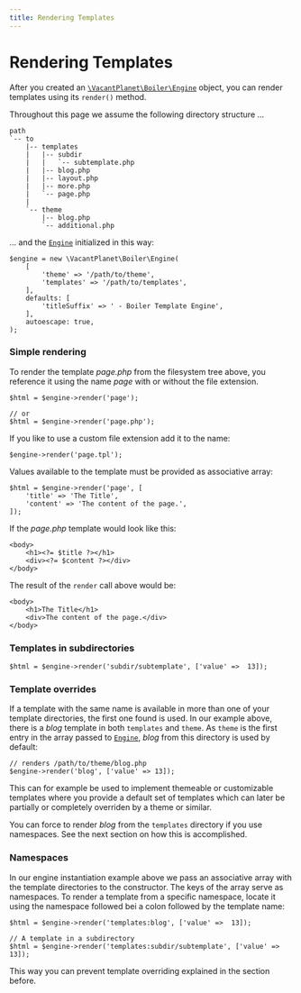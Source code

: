 ```yaml
---
title: Rendering Templates
---
```

Rendering Templates
===================

After you created an [`\VacantPlanet\Boiler\Engine`](engine.md) object, you can render
templates using its `render()` method.

Throughout this page we assume the following directory structure ...

```text
path
`-- to
    |-- templates
    |   |-- subdir
    |   |   `-- subtemplate.php
    |   |-- blog.php
    |   |-- layout.php
    |   |-- more.php
    |   `-- page.php
    |
    `-- theme
        |-- blog.php
        `-- additional.php
```

... and the [`Engine`](engine.md) initialized in this way:

    $engine = new \VacantPlanet\Boiler\Engine(
        [
            'theme' => '/path/to/theme',
            'templates' => '/path/to/templates',
        ],
        defaults: [
            'titleSuffix' => ' - Boiler Template Engine',
        ],
        autoescape: true,
    );


### Simple rendering

To render the template *page.php* from the filesystem tree above, you
reference it using the name *page* with or without the file extension.

    $html = $engine->render('page');

    // or
    $html = $engine->render('page.php');

If you like to use a custom file extension add it to the name:

    $engine->render('page.tpl');

Values available to the template must be provided as associative array:

    $html = $engine->render('page', [
        'title' => 'The Title',
        'content' => 'The content of the page.',
    ]);

If the *page.php* template would look like this:

    <body>
        <h1><?= $title ?></h1>
        <div><?= $content ?></div>
    </body>

The result of the `render` call above would be:

    <body>
        <h1>The Title</h1>
        <div>The content of the page.</div>
    </body>

### Templates in subdirectories

    $html = $engine->render('subdir/subtemplate', ['value' =>  13]);

### Template overrides

If a template with the same name is available in more than one of your 
template directories, the first one found is used. In our example above,
there is a *blog* template in both `templates` and `theme`. As `theme`
is the first entry in the array passed to [`Engine`](engine.md), *blog*
from this directory is used by default:

    // renders /path/to/theme/blog.php
    $engine->render('blog', ['value' => 13]);

This can for example be used to implement themeable or customizable templates
where you provide a default set of templates which can later be partially 
or completely overriden by a theme or similar.

You can force to render *blog* from the `templates` directory if you use 
namespaces. See the next section on how this is accomplished.

### Namespaces

In our engine instantiation example above we pass an associative array with
the template directories to the constructor. The keys of the array serve as namespaces.
To render a template from a specific namespace, locate it using the
namespace followed bei a colon followed by the template name:

    $html = $engine->render('templates:blog', ['value' =>  13]);

    // A template in a subdirectory
    $html = $engine->render('templates:subdir/subtemplate', ['value' =>  13]);

This way you can prevent template overriding explained in the section before.

